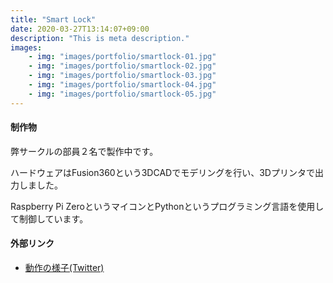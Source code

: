 ```yaml
---
title: "Smart Lock"
date: 2020-03-27T13:14:07+09:00
description: "This is meta description."
images:
    - img: "images/portfolio/smartlock-01.jpg"
    - img: "images/portfolio/smartlock-02.jpg"
    - img: "images/portfolio/smartlock-03.jpg"
    - img: "images/portfolio/smartlock-04.jpg"
    - img: "images/portfolio/smartlock-05.jpg"
---
```


#### 制作物
弊サークルの部員２名で製作中です。

ハードウェアはFusion360という3DCADでモデリングを行い、3Dプリンタで出力しました。

Raspberry Pi ZeroというマイコンとPythonというプログラミング言語を使用して制御しています。

#### 外部リンク
- [動作の様子(Twitter)](https://twitter.com/Takahiro1472/status/1223190059576201216?s=20)

